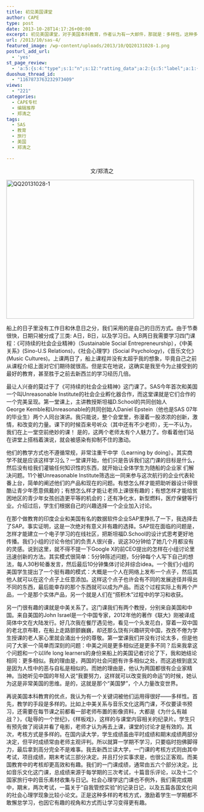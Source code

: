 ```yaml
---
title: 初见美国课堂
author: CAPE
type: post
date: 2013-10-28T14:17:26+00:00
excerpt: 初见美国课堂，对于美国本科教育，作者认为有一大邮件，那就是：多样性。这种多样性是从教学手段，考核方式等方面表现出来。
url: /2013/10/sas-4/
featured_image: /wp-content/uploads/2013/10/QQ20131028-1.png
posturl_add_url:
  - 'yes'
st_page_review:
  - 'a:5:{s:4:"type";s:1:"n";s:12:"ratting_data";a:2:{s:5:"label";a:1:{i:0;s:0:"";}s:5:"score";a:1:{i:0;s:1:"0";}}s:7:"postion";s:2:"tl";s:5:"title";s:0:"";s:11:"score_label";s:0:"";}'
duoshuo_thread_id:
  - "1167873763232973409"
views:
  - "221"
categories:
  - CAPE专栏
  - 编辑推荐
  - 郑清之
tags:
  - SAS
  - 教育
  - 旅行
  - 美国
  - 郑清之

---
```

<p style="text-align: center;">
  文/郑清之
</p>

[<img class="alignnone  wp-image-7860" alt="QQ20131028-1" src="http://hicape.com/wp-content/uploads/2013/10/QQ20131028-1.png" width="494" height="366" srcset="http://hicape.com/wp-content/uploads/2013/10/QQ20131028-1.png 823w, http://hicape.com/wp-content/uploads/2013/10/QQ20131028-1-300x222.png 300w" sizes="(max-width: 494px) 100vw, 494px" />][1]

船上的日子里没有工作日和休息日之分，我们采用的是自己的日历方式。由于节奏很快，日期只被分成了三类: A日，B日，以及学习日。A,B两日我需要学习四门课程：《可持续的社会企业精神》（Sustainable Social Entrepreneurship），《中美关系》(Sino-U.S Relations)，《社会心理学》(Social Psychology)，《音乐文化》(Music Cultures)。上课两日了，船上课程并没有太超乎我的想象，毕竟自己之前从课程介绍上面对它们期待就很高。但是实在地说，这确实是我至今为止接受到的最好的教育，甚至胜于之前去新西兰的学习经历几倍。

最让人兴奋的莫过于了《可持续的社会企业精神》这门课了。SAS今年首次和美国一个叫Unreasonable Institute的社会企业孵化器合作，而这堂课就是它们合作的一个完美呈现。第一堂课上，主讲教授斯坦福D.School的共同创始人George Kemble和Unreasonable的共同创始人Daniel Epstein（他也是SAS 07年的毕业生）两个人同台演讲。我只能说，整个会堂里，弥漫着一股浓浓的创新，激情，和改变的力量。课下的时候百来号听众（其中还有不少老师），无一不认为，我们在上一堂空前绝妙的课！ 是的，这两个老师太有个人魅力了。你看着他们站在讲堂上搭档着演说，就会被感染有抑制不住的激动。

他们的教学方式也不遵循常规，非常注重干中学（Learning by doing）。其实商学不就是应该这样学习么？一堂课开始，他们只是告诉我们这门课的目标是什么，然后没有给我们灌输任何知识性的东西，就开始让全体学生为随船的企业家 们解决问题。11个被Unreasonable Institute筛选出一同来参与这次航行的企业代表轮番上台，简单的阐述他们的产品和现在的问题。有想怎么样才能把助听器设计得很酷让青少年愿意佩戴的；有想怎么样才能让老师上课很有趣的；有想怎样才能给贫困地区的青少年女孩创造更平等的机会的；还有净化水，新型燃料，医疗保健等行业。介绍过后，学生们根据自己的兴趣选择一个企业加入讨论。

在那个做教育的印度企业和美国有名的数据软件企业SAP里挣扎了一下，我选择去了SAP。事实证明，这是一次绝对有意义并有趣的选择。SAP现在面临的问题是，怎样才能建立一个电子学习的在线社区，把斯坦福D.School的设计式思考更好地传播。我们小组的讨论令他们的负责人很兴奋，说这30分钟给了她几个月都没有的灵感。说到这里，就不得不提一下Google X的前CEO提出的怎样在小组讨论里迅速创新的方法。其实模式很简单：5分钟陈述问题，5分钟每个人写下自己的想法，每人30秒轮番发言，然后最后10分钟集体讨论并综合idea。一个我们小组的美国学生提出了一个挺有趣的模式：大概是一个人在网络上发布一个点子，然后其他人就可以在这个点子上任意添加。这样这个点子也许会有不同的发展途径并得出不同的东西，最后能幸存的那个东西就可以成为产品。而这个过程实际上有两个产品，一个是那个实体产品，另一个就是人们在“搭积木”过程中的学习和收获。

另一门很有趣的课就是中美关系了。这门课我们有两个教授，分别来自美国和中国。来自美国的John Israel是一个中国专家，2012年他的著作《联大》刚被译成简体中文在大陆发行。好几次我在餐厅遇见他，看见一个头发花白，穿着一双中国的老北京布鞋，在船上走路颤颤巍巍，却还那么饶有兴趣研究中国，孜孜不倦为学生授课的老人家心里就会涌出十分的尊敬。第一堂课我们并没有讨论太多，但是他问了大家一个简单而深刻的问题：中美之间是更多相似还是更多不同？后来我拿这个问题和一个以life long learners的身份来船上的美国记者讨论了下，我和她结论相同：更多相似。我的理由是，两国的社会问题有许多相似之处，而这追根到底又是因为人性中的恶与自私是相似的。而她的理由是，他认为两国都很有企业家精神。当她听见中国的年轻人说“我要努力，这样就可以改变我的命运”的时候，她认为这是非常美国的思维。是的，这就是那个“美国梦”，个人力量改变世界。

再说美国本科教育的优点，我认为有一个关键词被他们运用得很好——多样性。首先，教学的手段是多样的。比如上中美关系与音乐文化这两门课，不仅要读书预习，还需要在每节课之前都看一部老师布置的影像资料，大都是《为什么有越战？》，《耻辱的一个世纪》，《样板戏》，这样的与课堂内容相关的纪录片。学生只有预先做了阅读并看了电影，老师才认为再去上课，课堂的讨论才是有效的。其次，考核方式是多样的。在国内读大学，学生成绩虽由平时成绩和期末成绩两部分决定，但平时成绩常由老师主观评判。所以就算一学期不学习，只要临时抱佛脚得力，最后拿到高分完全不是难事。我去新西兰读大学，一门课的考核方式则由其中考试，项目成绩，期末考试三部分决定。并且打分实事求是，也很公正客观。而美国教育中的考核却更高效和有趣。我们的一门课成绩，通常由五六个部分决定。比如音乐文化这门课，总成绩来源于每学期的三次考试，十篇音乐评论，以及十二个国家旅行中的音乐素材收集与日记。社会心理学这门课也不例外，我们需完成期中，期末，两次考试，一篇关于“自我管控实验”的记录日记，以及五篇各国文化间的社会心理学现象比较小论文。正是这种多样的考核方式，激励着学生一学期都不敢懈怠学习，也因它有趣的视角和方式而让学习变得更有趣。

 [1]: http://hicape.com/wp-content/uploads/2013/10/QQ20131028-1.png